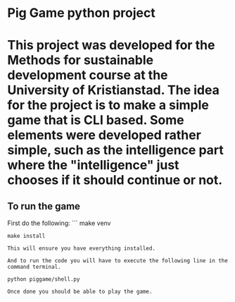 # Pig Game python project
 
This project was developed for the Methods for sustainable development course at the University of Kristianstad.
The idea for the project is to make a simple game that is CLI based. Some elements were developed rather simple, such as the intelligence part where the "intelligence" just chooses if it should continue or not.
====================================================================
## To run the game
First do the following:
´´´
    make venv

    make install
```
This will ensure you have everything installed.

And to run the code you will have to execute the following line in the command terminal.
```
    python piggame/shell.py
```
Once done you should be able to play the game.
